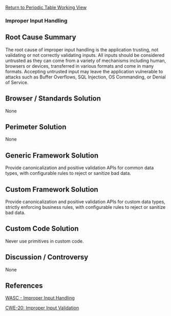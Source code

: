 [Return to Periodic Table Working
View](OWASP_Periodic_Table_of_Vulnerabilities#Periodic_Table_of_Vulnerabilities "wikilink")

### Improper Input Handling

## Root Cause Summary

The root cause of improper input handling is the application trusting,
not validating or not correctly validating inputs. All inputs should be
considered untrusted as they can come from a variety of mechanisms
including human, browsers or devices, transferred in various formats and
come in many formats. Accepting untrusted input may leave the
application vulnerable to attacks such as Buffer Overflows, SQL
Injection, OS Commanding, or Denial of Service.

## Browser / Standards Solution

None

## Perimeter Solution

None

## Generic Framework Solution

Provide canonicalization and positive validation APIs for common data
types, with configurable rules to reject or sanitize bad data.

## Custom Framework Solution

Provide canonicalization and positive validation APIs for custom data
types, strictly enforcing business rules, with configurable rules to
reject or sanitize bad data.

## Custom Code Solution

Never use primitives in custom code.

## Discussion / Controversy

None

## References

[WASC - Improper Input
Handling](http://projects.webappsec.org/w/page/13246933/Improper%20Input%20Handling)

[CWE-20: Improper Input
Validation](http://cwe.mitre.org/data/definitions/20.html)